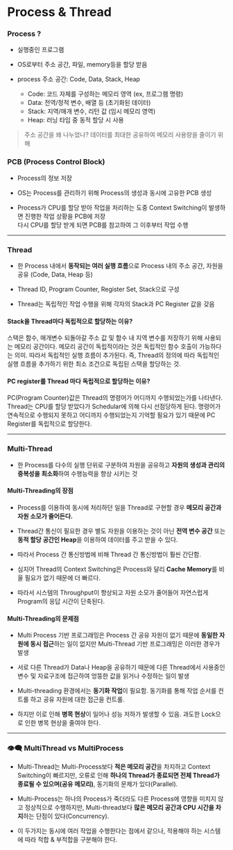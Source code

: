 # Process & Thread

 ### Process ?
 
  - 실행중인 프로그램
  
  - OS로부터 주소 공간, 파일, memory등을 할당 받음
  
  - process 주소 공간: Code, Data, Stack, Heap    
  
    - Code: 코드 자체를 구성하는 메모리 영역 (ex, 프로그램 명령)    
    - Data: 전역/정적 변수, 배열 등 (초기화된 데이터)   
    - Stack: 지역/매개 변수, 리턴 값 (임시 메모리 영역)   
    - Heap: 러닝 타임 중 동적 할당 시 사용    
  
  > 주소 공간을 왜 나누었나? 데이터를 최대한 공유하여 메모리 사용량을 줄이기 위해
    
 ### PCB (Process Control Block)
 
  - Process의 정보 저장
  
  - OS는 Process를 관리하기 위해 Process의 생성과 동시에 고유한 PCB 생성
  
  - Process가 CPU를 할당 받아 작업을 처리하는 도중 Context Switching이 발생하면 진행한 작업 상황을 PCB에 저장     
    다시 CPU를 할당 받게 되면 PCB를 참고하여 그 이후부터 작업 수행
 
 - - - 
 
 ### Thread
 
  - 한 Process 내에서 **동작되는 여러 실행 흐름**으로 Process 내의 주소 공간, 자원을 공유 (Code, Data, Heap 등)
  
  - Thread ID, Program Counter, Register Set, Stack으로 구성
  
  - Thread는 독립적인 작업 수행을 위해 각자의 Stack과 PC Register 값을 갖음
  
 #### Stack을 Thread마다 독립적으로 할당하는 이유?
   
   스택은 함수, 매개변수 되돌아갈 주소 값 및 함수 내 지역 변수를 저장하기 위해 사용되는 메모리 공간이다. 메모리 공간이 독립적이라는 것은
   독립적인 함수 호출이 가능하다는 의미. 따라서 독립적인 실행 흐름이 추가된다. 즉, Thread의 정의에 따라 독립적인 실행 흐름을 추가하기 위한 
   최소 조건으로 독립된 스택을 할당하는 것.
   
 #### PC register를 Thread 마다 독립적으로 할당하는 이유?
 
  PC(Program Counter)값은 Thread의 명령어가 어디까지 수행되었는가를 나타낸다. Thread는 CPU를 할당 받았다가 Schedular에 의해 다시 선점당하게 된다.
  명령어가 연속적으로 수행되지 못하고 어디까지 수행되었는지 기억할 필요가 있기 때문에 PC Register를 독립적으로 할당한다.
  

- - -

### Multi-Thread

 - 한 Process를 다수의 실행 단위로 구분하여 자원을 공유하고 **자원의 생성과 관리의 중복성을 최소화**하여 수행능력을 향상 시키는 것
 
 #### Multi-Threading의 장점
 
  - Process를 이용하여 동시에 처리하던 일을 Thread로 구현할 경우 **메모리 공간과 자원 소모가 줄어든다.**
  
  - Thread간 통신이 필요한 경우 별도 자원을 이용하는 것이 아닌 **전역 변수 공간** 또는 **동적 할당 공간인 Heap**을 이용하여 데이터를 주고 받을 수 있다.
 
  - 따라서 Process 간 통신방법에 비해 Thread 간 통신방법이 훨씬 간단함.
  
  - 심지어 Thread의 Context Switching은 Process와 달리 **Cache Memory**를 비울 필요가 없기 때문에 더 빠르다.
  
  - 따라서 시스템의 Throughput이 향상되고 자원 소모가 줄어들어 자연스럽게 Program의 응답 시간이 단축된다.
  
 #### Multi-Threading의 문제점
 
  - Multi Process 기반 프로그래밍은 Process 간 공유 자원이 없기 때문에 **동일한 자원에 동시 접근**하는 일이 없지만
    Multi-Thread 기반 프로그래밍은 이러한 경우가 발생
    
  - 서로 다른 Thread가 Data나 Heap을 공유하기 때문에 다른 Thread에서 사용중인 변수 및 자료구조에 접근하여 엉뚱한 값을 읽거나 수정하는 일이 발생
  
  - Multi-threading 환경에서는 **동기화 작업**이 필요함. 동기화를 통해 작업 순서를 컨트롤 하고 공유 자원에 대한 접근을 컨트롤.
  
  - 하지만 이로 인해 **병목 현상**이 일어나 성능 저하가 발생할 수 있음. 과도한 Lock으로 인한 병목 현상을 줄여야 한다.
  
- - -

### 👁‍🗨 MultiThread vs MultiProcess

 - Multi-Thread는 Multi-Process보다 **적은 메모리 공간**을 차지하고 Context Switching이 빠르지만, 오류로 인해 **하나의 Thread가 종료되면
   전체 Thread가 종료될 수 있으며(공유 메모리)**, 동기화의 문제가 있다(Parallel).
   
 - Multi-Process는 하나의 Process가 죽더라도 다른 Process에 영향을 미치지 않고 정상적으로 수행하지만, Multi-thread보다 **많은 메모리 공간과
   CPU 시간을 차지**하는 단점이 있다(Concurrency). 
 
 - 이 두가지는 동시에 여러 작업을 수행한다는 점에서 같으나, 적용해야 하는 시스템에 따라 적합 & 부적합을 구분해야 한다.
  
  
